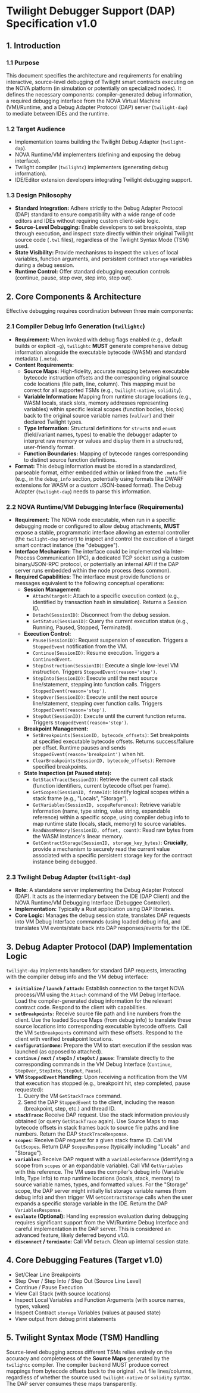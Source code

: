 # Twilight Debugger Support (DAP) Specification v1.0

## 1. Introduction

### 1.1 Purpose

This document specifies the architecture and requirements for enabling interactive, source-level debugging of Twilight smart contracts executing on the NOVA platform (in simulation or potentially on specialized nodes). It defines the necessary components: compiler-generated debug information, a required debugging interface from the NOVA Virtual Machine (VM)/Runtime, and a Debug Adapter Protocol (DAP) server (`twilight-dap`) to mediate between IDEs and the runtime.

### 1.2 Target Audience

* Implementation teams building the Twilight Debug Adapter (`twilight-dap`).
* NOVA Runtime/VM implementers (defining and exposing the debug interface).
* Twilight compiler (`twilightc`) implementers (generating debug information).
* IDE/Editor extension developers integrating Twilight debugging support.

### 1.3 Design Philosophy

* **Standard Integration:** Adhere strictly to the Debug Adapter Protocol (DAP) standard to ensure compatibility with a wide range of code editors and IDEs without requiring custom client-side logic.
* **Source-Level Debugging:** Enable developers to set breakpoints, step through execution, and inspect state directly within their original Twilight source code (`.twl` files), regardless of the Twilight Syntax Mode (TSM) used.
* **State Visibility:** Provide mechanisms to inspect the values of local variables, function arguments, and persistent contract `storage` variables during a debug session.
* **Runtime Control:** Offer standard debugging execution controls (continue, pause, step over, step into, step out).

## 2. Core Components & Architecture

Effective debugging requires coordination between three main components:

### 2.1 Compiler Debug Info Generation (`twilightc`)

* **Requirement:** When invoked with debug flags enabled (e.g., default builds or explicit `-g`), `twilightc` **MUST** generate comprehensive debug information alongside the executable bytecode (WASM) and standard metadata (`.meta`).
* **Content Requirements:**
    * **Source Maps:** High-fidelity, accurate mapping between executable bytecode instruction offsets and the corresponding original source code locations (file path, line, column). This mapping must be correct for all supported TSMs (e.g., `twilight-native`, `solidity`).
    * **Variable Information:** Mapping from runtime storage locations (e.g., WASM locals, stack slots, memory addresses representing variables) within specific lexical scopes (function bodies, blocks) back to the original source variable names (`val`/`var`) and their declared Twilight types.
    * **Type Information:** Structural definitions for `struct`s and `enum`s (field/variant names, types) to enable the debugger adapter to interpret raw memory or values and display them in a structured, user-friendly format.
    * **Function Boundaries:** Mapping of bytecode ranges corresponding to distinct source function definitions.
* **Format:** This debug information must be stored in a standardized, parseable format, either embedded within or linked from the `.meta` file (e.g., in the `debug_info` section, potentially using formats like DWARF extensions for WASM or a custom JSON-based format). The Debug Adapter (`twilight-dap`) needs to parse this information.

### 2.2 NOVA Runtime/VM Debugging Interface (Requirements)

* **Requirement:** The NOVA node executable, when run in a specific debugging mode or configured to allow debug attachments, **MUST** expose a stable, programmatic interface allowing an external controller (the `twilight-dap` server) to inspect and control the execution of a target smart contract instance (the "debuggee").
* **Interface Mechanism:** The interface could be implemented via Inter-Process Communication (IPC), a dedicated TCP socket using a custom binary/JSON-RPC protocol, or potentially an internal API if the DAP server runs embedded within the node process (less common).
* **Required Capabilities:** The interface must provide functions or messages equivalent to the following conceptual operations:
    * **Session Management:**
        * `Attach(target)`: Attach to a specific execution context (e.g., identified by transaction hash in simulation). Returns a Session ID.
        * `Detach(SessionID)`: Disconnect from the debug session.
        * `GetStatus(SessionID)`: Query the current execution status (e.g., Running, Paused, Stopped, Terminated).
    * **Execution Control:**
        * `Pause(SessionID)`: Request suspension of execution. Triggers a `StoppedEvent` notification from the VM.
        * `Continue(SessionID)`: Resume execution. Triggers a `ContinuedEvent`.
        * `StepInstruction(SessionID)`: Execute a single low-level VM instruction. Triggers `StoppedEvent(reason='step')`.
        * `StepInto(SessionID)`: Execute until the next source line/statement, stepping into function calls. Triggers `StoppedEvent(reason='step')`.
        * `StepOver(SessionID)`: Execute until the next source line/statement, stepping over function calls. Triggers `StoppedEvent(reason='step')`.
        * `StepOut(SessionID)`: Execute until the current function returns. Triggers `StoppedEvent(reason='step')`.
    * **Breakpoint Management:**
        * `SetBreakpoints(SessionID, bytecode_offsets)`: Set breakpoints at specified executable bytecode offsets. Returns success/failure per offset. Runtime pauses and sends `StoppedEvent(reason='breakpoint')` when hit.
        * `ClearBreakpoints(SessionID, bytecode_offsets)`: Remove specified breakpoints.
    * **State Inspection (at Paused state):**
        * `GetStackTrace(SessionID)`: Retrieve the current call stack (function identifiers, current bytecode offset per frame).
        * `GetScopes(SessionID, frameId)`: Identify logical scopes within a stack frame (e.g., "Locals", "Storage").
        * `GetVariables(SessionID, scopeReference)`: Retrieve variable information (name, type string, value string, expandable reference) within a specific scope, using compiler debug info to map runtime state (locals, stack, memory) to source variables.
        * `ReadWasmMemory(SessionID, offset, count)`: Read raw bytes from the WASM instance's linear memory.
        * `GetContractStorage(SessionID, storage_key_bytes)`: **Crucially**, provide a mechanism to securely read the current value associated with a specific persistent storage key for the contract instance being debugged.

### 2.3 Twilight Debug Adapter (`twilight-dap`)

* **Role:** A standalone server implementing the Debug Adapter Protocol (DAP). It acts as the intermediary between the IDE (DAP Client) and the NOVA Runtime/VM Debugging Interface (Debuggee Controller).
* **Implementation:** Typically a Rust application using DAP libraries.
* **Core Logic:** Manages the debug session state, translates DAP requests into VM Debug Interface commands (using loaded debug info), and translates VM events/state back into DAP responses/events for the IDE.

## 3. Debug Adapter Protocol (DAP) Implementation Logic

`twilight-dap` implements handlers for standard DAP requests, interacting with the compiler debug info and the VM debug interface:

* **`initialize` / `launch` / `attach`:** Establish connection to the target NOVA process/VM using the `Attach` command of the VM Debug Interface. Load the compiler-generated debug information for the relevant contract code. Respond to the client with capabilities.
* **`setBreakpoints`:** Receive source file path and line numbers from the client. Use the loaded Source Maps (from debug info) to translate these source locations into corresponding executable bytecode offsets. Call the VM `SetBreakpoints` command with these offsets. Respond to the client with verified breakpoint locations.
* **`configurationDone`:** Prepare the VM to start execution if the session was launched (as opposed to attached).
* **`continue` / `next` / `stepIn` / `stepOut` / `pause`:** Translate directly to the corresponding commands in the VM Debug Interface (`Continue`, `StepOver`, `StepInto`, `StepOut`, `Pause`).
* **VM `StoppedEvent` Handling:** Upon receiving a notification from the VM that execution has stopped (e.g., breakpoint hit, step completed, pause requested):
    1.  Query the VM `GetStackTrace` command.
    2.  Send the DAP `StoppedEvent` to the client, including the reason (breakpoint, step, etc.) and thread ID.
* **`stackTrace`:** Receive DAP request. Use the stack information previously obtained (or query `GetStackTrace` again). Use Source Maps to map bytecode offsets in stack frames back to source file paths and line numbers. Return the DAP `StackTraceResponse`.
* **`scopes`:** Receive DAP request for a given stack frame ID. Call VM `GetScopes`. Return DAP `ScopesResponse` (typically including "Locals" and "Storage").
* **`variables`:** Receive DAP request with a `variablesReference` (identifying a scope from `scopes` or an expandable variable). Call VM `GetVariables` with this reference. The VM uses the compiler's debug info (Variable Info, Type Info) to map runtime locations (locals, stack, memory) to source variable names, types, and formatted values. For the "Storage" scope, the DAP server might initially list storage variable names (from debug info) and then trigger VM `GetContractStorage` calls when the user expands a specific storage variable in the IDE. Return the DAP `VariablesResponse`.
* **`evaluate` (Optional):** Handling expression evaluation during debugging requires significant support from the VM/Runtime Debug Interface and careful implementation in the DAP server. This is considered an advanced feature, likely deferred beyond v1.0.
* **`disconnect` / `terminate`:** Call VM `Detach`. Clean up internal session state.

## 4. Core Debugging Features (Target v1.0)

* Set/Clear Line Breakpoints
* Step Over / Step Into / Step Out (Source Line Level)
* Continue / Pause Execution
* View Call Stack (with source locations)
* Inspect Local Variables and Function Arguments (with source names, types, values)
* Inspect Contract `storage` Variables (values at paused state)
* View output from debug print statements

## 5. Twilight Syntax Mode (TSM) Handling

Source-level debugging across different TSMs relies entirely on the accuracy and completeness of the **Source Maps** generated by the `twilightc` compiler. The compiler backend MUST produce correct mappings from bytecode offsets back to the original `.twl` file lines/columns, regardless of whether the source used `twilight-native` or `solidity` syntax. The DAP server consumes these maps transparently.